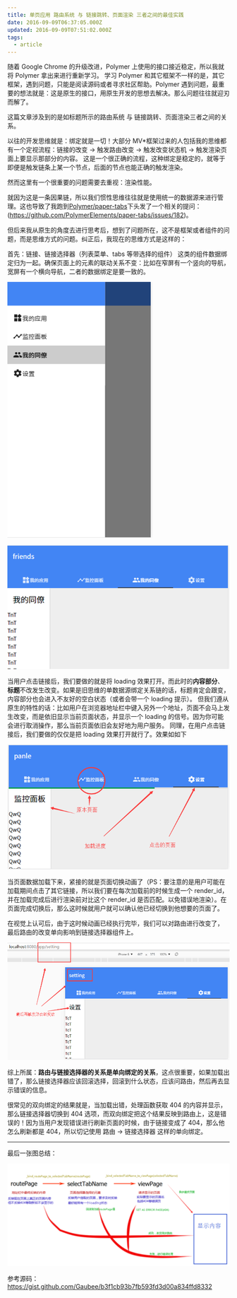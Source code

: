 ```yaml
---
title: 单页应用 路由系统 与 链接跳转、页面渲染 三者之间的最佳实践
date: 2016-09-09T06:37:05.000Z
updated: 2016-09-09T07:51:02.000Z
tags:
  - article
---
```


随着 Google Chrome 的升级改进，Polymer 上使用的接口接近稳定，所以我就将 Polymer 拿出来进行重新学习。
学习 Polymer 和其它框架不一样的是，其它框架，遇到问题，只能是阅读源码或者寻求社区帮助。Polymer 遇到问题，最重要的想法就是：这是原生的接口，用原生开发的思想去解决。那么问题往往就迎刃而解了。

这篇文章涉及到的是如标题所示的路由系统 与 链接跳转、页面渲染三者之间的关系。

以往的开发思维就是：绑定就是一切！大部分 MV\*框架过来的人包括我的思维都有一个定视流程：链接的改变 → 触发路由改变 → 触发改变状态机 → 触发渲染页面上要显示那部分的内容。
这是一个很正确的流程，这种绑定是稳定的，就等于即便是触发链条上某一个节点，后面的节点也能正确的触发渲染。

然而这里有一个很重要的问题需要去重视：渲染性能。

就因为这是一条因果链，所以我们惯性思维往往就是使用统一的数据源来进行管理。这也导致了我跑到[Polymer/paper-tabs](https://github.com/PolymerElements/paper-tabs)下头发了一个相关的提问： (https://github.com/PolymerElements/paper-tabs/issues/182)。

但后来我从原生的角度去进行思考后，想到了问题所在，这不是框架或者组件的问题，而是思维方式的问题。纠正后，我现在的思维方式是这样的：

首先：链接、链接选择器（列表菜单、tabs 等带选择的组件） 这类的组件数据绑定归为一起。确保页面上的元素的联动关系不变：比如在窄屏有一个竖向的导航，宽屏有一个横向导航，二者的数据绑定是要一致的。

![image](../../../assets/article-0028/vertical-layout.png)

![image](../../../assets/article-0028/landscape-layout.png)

当用户点击链接后，我们要做的就是将 loading 效果打开。而此时的**内容部分**、**标题**不改发生改变。如果是旧思维的单数据源绑定关系链的话，标题肯定会跟变，内容部分也会进入不友好的空白状态（或者会带一个 loading 提示）。
但我们遵从原生的特性的话：比如用户在浏览器地址栏中键入另外一个地址，页面不会马上发生改变，而是依旧显示当前页面状态，并显示一个 loading 的信号。因为你可能会进行取消操作，那么当前页面依旧会友好地为用户服务。
同理，在用户点击链接后，我们要做的仅仅是把 loading 效果打开就行了。效果如如下

![image](../../../assets/article-0028/show-loading.png)

当页面数据加载下来，紧接的就是页面切换动画了（PS：要注意的是用户可能在加载期间点击了其它链接，所以我们要在每次加载前的时候生成一个 render_id，并在加载完成后进行渲染前对比这个 render_id 是否匹配。以免错误地渲染）。在页面完成切换后，那么这时候就用户就可以确认他已经切换到他想要的页面了。

在视觉上认可后，由于这时候动画已经执行完毕，我们可以对路由进行改变了，
最后路由的改变单向影响到链接选择器组件上。

![image](../../../assets/article-0028/change-link.png)

综上所属：**路由与链接选择器的关系是单向绑定的关系**，这点很重要，如果加载出错了，那么链接选择器应该回滚选择，回滚到什么状态，应该问路由，然后再去显示错误的信息。

很常见的双向绑定的结果就是，当加载出错，处理函数获取 404 的内容并显示，那么链接选择器切换到 404 选项，而双向绑定把这个结果反映到路由上，这是错误的！因为当用户发现错误进行刷新页面的时候，由于链接变成了 404，那么他怎么刷新都是 404，所以切记使用 路由 → 链接选择器 这样的单向绑定。

---

最后一张图总结：

![image](../../../assets/article-0028/summary.png)

参考源码：
https://gist.github.com/Gaubee/b3f1cb93b7fb593fd3d00a834ffd8332
